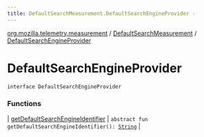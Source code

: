 ```yaml
---
title: DefaultSearchMeasurement.DefaultSearchEngineProvider - 
---
```


[org.mozilla.telemetry.measurement](../../index.html) / [DefaultSearchMeasurement](../index.html) / [DefaultSearchEngineProvider](./index.html)

# DefaultSearchEngineProvider

`interface DefaultSearchEngineProvider`

### Functions

| [getDefaultSearchEngineIdentifier](get-default-search-engine-identifier.html) | `abstract fun getDefaultSearchEngineIdentifier(): `[`String`](https://kotlinlang.org/api/latest/jvm/stdlib/kotlin/-string/index.html) |

